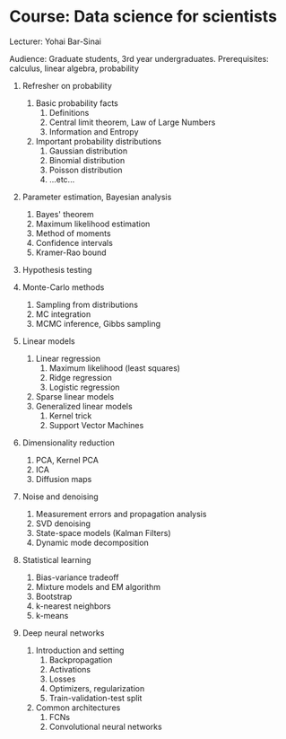 # Course: Data science for scientists
Lecturer: Yohai Bar-Sinai

Audience: Graduate students, 3rd year undergraduates. Prerequisites: calculus, linear algebra, probability

1. Refresher on probability
    1. Basic probability facts
        1. Definitions
        1. Central limit theorem, Law of Large Numbers
        1. Information and Entropy
    1. Important probability distributions
        1. Gaussian distribution
        1. Binomial distribution
        1. Poisson distribution
        1. ...etc...

1. Parameter estimation, Bayesian analysis
    1. Bayes' theorem
    1. Maximum likelihood estimation
    1. Method of moments
    1. Confidence intervals
    1. Kramer-Rao bound

1. Hypothesis testing

1. Monte-Carlo methods
    1. Sampling from distributions
    1. MC integration
    1. MCMC inference, Gibbs sampling

1. Linear models
    1. Linear regression
        1. Maximum likelihood (least squares)
        1. Ridge regression
        1. Logistic regression
    1. Sparse linear models
    1. Generalized linear models
        1. Kernel trick
        1. Support Vector Machines

1. Dimensionality reduction
    1. PCA, Kernel PCA
    1. ICA
    1. Diffusion maps

1. Noise and denoising
    1. Measurement errors and propagation analysis
    1. SVD denoising
    1. State-space models (Kalman Filters)
    1. Dynamic mode decomposition

1. Statistical learning
    1. Bias-variance tradeoff
    1. Mixture models and EM algorithm
    1. Bootstrap
    1. k-nearest neighbors
    1. k-means

1. Deep neural networks
    1. Introduction and setting
        1. Backpropagation
        1. Activations
        1. Losses
        1. Optimizers, regularization
        1. Train-validation-test split
    1. Common architectures
        1. FCNs
        1. Convolutional neural networks